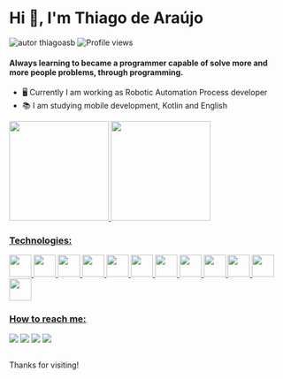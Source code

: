 # Hi 👋, I'm Thiago de Araújo
<img alt="autor thiagoasb" src="https://img.shields.io/badge/username-thiagoasb-blue"> <img src="https://komarev.com/ghpvc/?username=thiagoasb&color=blue" alt="Profile views" />

#### Always learning to became a programmer capable of solve more and more people problems, through programming. 

- 🖥️ Currently I am working as Robotic Automation Process developer
- 📚 I am studying mobile development, Kotlin and English

<div>
   <a href="https://github.com/thiagoasb">
   <img height="180em" src="https://github-readme-stats.vercel.app/api?username=thiagoasb&show_icons=true&theme=dark&include_all_commits=true&count_private=true"/>
   <img height="180em" src="https://github-readme-stats.vercel.app/api/top-langs/?username=thiagoasb&layout=compact&langs_count=8&theme=dark"/>
</div>

### Technologies:
<div style="display: inline_block">
   <img src="https://cdn.jsdelivr.net/gh/devicons/devicon/icons/android/android-original.svg" width="40"/>
   <img src="https://cdn.jsdelivr.net/gh/devicons/devicon/icons/kotlin/kotlin-original.svg" width="40"/>
   <img src="https://cdn.jsdelivr.net/gh/devicons/devicon/icons/java/java-original.svg" width="40"/>
   <img src="https://cdn.jsdelivr.net/gh/devicons/devicon/icons/html5/html5-original.svg" width="40"/>
   <img src="https://cdn.jsdelivr.net/gh/devicons/devicon/icons/css3/css3-original.svg" width="40"/>
   <img src="https://cdn.jsdelivr.net/gh/devicons/devicon/icons/javascript/javascript-original.svg" width="40"/>
   <img src="https://cdn.jsdelivr.net/gh/devicons/devicon/icons/typescript/typescript-original.svg" width="40"/>
   <img src="https://cdn.jsdelivr.net/gh/devicons/devicon/icons/nodejs/nodejs-original.svg" width="40"/>
   <img src="https://cdn.jsdelivr.net/gh/devicons/devicon/icons/react/react-original.svg" width="40"/>
   <img src="https://cdn.jsdelivr.net/gh/devicons/devicon/icons/python/python-original.svg" width="40"/>
   <img src="https://cdn.jsdelivr.net/gh/devicons/devicon/icons/postgresql/postgresql-original.svg" width="40"/>
   <img src="https://cdn.jsdelivr.net/gh/devicons/devicon/icons/docker/docker-original.svg" width="40"/>
</div>
   
### How to reach me: 
<div>   
   <a href="mailto:thiagoasbezerra@gmail.com" target="_blank"><img src="https://img.shields.io/badge/-Gmail-D14836?style=for-the-badge&logo=gmail&logoColor=white" target="_blank"></a> 
   <a href="https://linkedin.com/in/thiago-araujo-bezerra" target="_blank"><img src="https://img.shields.io/badge/-LinkedIn-%230077B5?style=for-the-badge&logo=linkedin&logoColor=white" target="_blank"></a>
   <a href="" target="_blank"><img src="https://img.shields.io/badge/-dev.to-0A0A0A?style=for-the-badge&logo=dev.to&logoColor=white" target="_blank"></a> 
   <a href="https://app.rocketseat.com.br/me/thiago-de-araujo-silva-bezerra-1566970110" target="_blank"><img src="https://img.shields.io/badge/-rocketseat_app-0A0A0A?style=for-the-badge&logo=rocketseat&logoColor=white" target="_blank"></a>
 </div>
 
##
Thanks for visiting!
